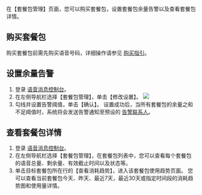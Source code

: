 在【套餐包管理】页面，您可以购买套餐包，设置套餐包余量告警以及查看套餐包详情。

## 购买套餐包
购买套餐包前需先购买语音号码，详细操作请参见 [购买指引](https://cloud.tencent.com/document/product/1128/37383)。

## 设置余量告警
1. 登录 [语音消息控制台](https://console.cloud.tencent.com/vms)。
2. 在左侧导航栏选择【套餐包管理】，单击【修改设置】。
 ![](https://main.qcloudimg.com/raw/99f0028196c399823f9c1c1ec071e90b.png)
3. 勾线并设置告警阈值，单击【确认】。
 设置成功后，当所有套餐包的余量之和不足阈值时，系统将会发送告警通知至预设的 [告警联系人](https://cloud.tencent.com/document/product/1128/37516#Contacts)。

## 查看套餐包详情
1. 登录 [语音消息控制台](https://console.cloud.tencent.com/vms)。
2. 在左侧导航栏选择【套餐包管理】，在套餐包列表中，您可以查看每个套餐包的语音总量、剩余量、有效截止时间以及状态等。
3. 单击目标套餐包所在行的【查看消耗趋势】，进入该套餐包使用趋势页面。
 您可以查看当前套餐包今天、昨天、最近7天，最近30天或指定时间段的消耗趋势图和使用量详情。
